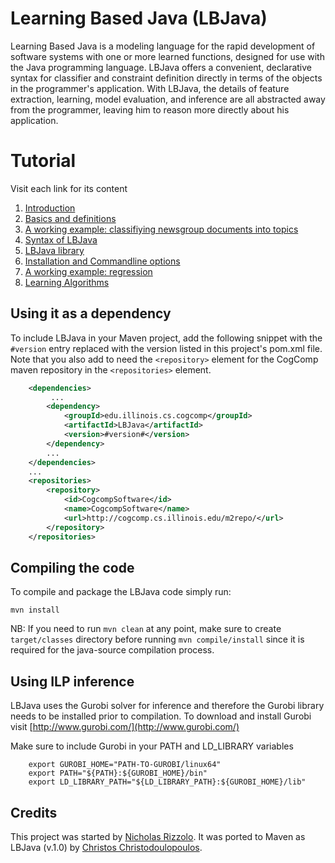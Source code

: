 # Learning Based Java (LBJava)

Learning Based Java is a modeling language for the rapid development of software systems with 
one or more learned functions, designed for use with the Java programming language. 
LBJava offers a convenient, declarative syntax for classifier and constraint definition directly in 
terms of the objects in the programmer's application. With LBJava, the details of feature 
extraction, learning, model evaluation, and inference are all abstracted away from the programmer, 
leaving him to reason more directly about his application.

# Tutorial 
Visit each link for its content 
 1. [Introduction](doc/INTRO.md) 
 2. [Basics and definitions](doc/DEFINITIONS.md)
 3. [A working example: classifiying newsgroup documents into topics](doc/20NEWSGROUP.md)
 4. [Syntax of LBJava](doc/LBJLANGUAGE.md)
 5. [LBJava library](doc/LBJLIBRARY.md)
 6. [Installation and Commandline options](doc/INSTALLATION.md)
 7. [A working example: regression](doc/REGRESSION.md)
 8. [Learning Algorithms](doc/ALGORITHMS.md)
 
## Using it as a dependency  
To include LBJava in your Maven project, add the following snippet with the
   `#version` entry replaced with the version listed in this project's pom.xml file. 
   Note that you also add to need the
   `<repository>` element for the CogComp maven repository in the `<repositories>` element.
    
```xml 
    <dependencies>
         ...
        <dependency>
            <groupId>edu.illinois.cs.cogcomp</groupId>
            <artifactId>LBJava</artifactId>
            <version>#version#</version>
        </dependency>
        ...
    </dependencies>
    ...
    <repositories>
        <repository>
            <id>CogcompSoftware</id>
            <name>CogcompSoftware</name>
            <url>http://cogcomp.cs.illinois.edu/m2repo/</url>
        </repository>
    </repositories>
```

## Compiling the code 
To compile and package the LBJava code simply run:

    mvn install

NB: If you need to run `mvn clean` at any point, make sure to create `target/classes` directory before 
running `mvn compile/install` since it is required for the java-source compilation process.

## Using ILP inference 
LBJava uses the Gurobi solver for inference and therefore the Gurobi library needs to be installed 
prior to compilation. To download and install Gurobi visit [http://www.gurobi.com/](http://www.gurobi.com/)

Make sure to include Gurobi in your PATH and LD_LIBRARY variables
```
    export GUROBI_HOME="PATH-TO-GUROBI/linux64"
    export PATH="${PATH}:${GUROBI_HOME}/bin"
    export LD_LIBRARY_PATH="${LD_LIBRARY_PATH}:${GUROBI_HOME}/lib"
```


## Credits 
This project was started by [Nicholas Rizzolo](mailto:rizzolo@gmail.com).
It was ported to Maven as LBJava (v.1.0) by [Christos Christodoulopoulos](mailto:christod@illinois.edu). 
